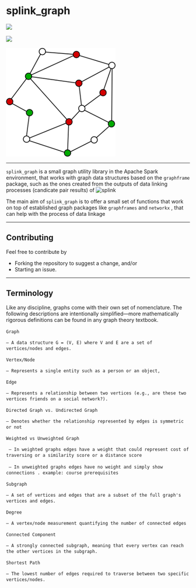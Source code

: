# splink_graph


![](https://img.shields.io/badge/spark-%3E%3D2.4.5-orange)

![](https://img.shields.io/badge/pyarrow-%3C%3D%200.14.1-blue)


![](https://github.com/moj-analytical-services/splink_graph/raw/master/notebooks/splink_graph300x297.png)

---







`splink_graph` is a small graph utility library in the Apache Spark environment, that works with graph data structures based on the `graphframe` package,
such as the ones created from the outputs of data linking processes (candicate pair results) of ![splink](https://github.com/moj-analytical-services/splink])  





The main aim of `splink_graph` is to offer a small set of functions that work on top of established graph packages like `graphframes` and `networkx`  , that can help with
the process of data linkage



---

## Contributing

Feel free to contribute by 

 * Forking the repository to suggest a change, and/or
 * Starting an issue.


---


## Terminology

Like any discipline, graphs come with their own set of nomenclature. 
The following descriptions are intentionally simplified—more mathematically rigorous definitions can be found in any graph theory textbook.

`Graph` 

    — A data structure G = (V, E) where V and E are a set of vertices/nodes and edges.

`Vertex/Node` 

    — Represents a single entity such as a person or an object,

`Edge` 

    — Represents a relationship between two vertices (e.g., are these two vertices friends on a social network?).

`Directed Graph vs. Undirected Graph` 

    — Denotes whether the relationship represented by edges is symmetric or not 

`Weighted vs Unweighted Graph` 

     — In weighted graphs edges have a weight that could represent cost of traversing or a similarity score or a distance score

     — In unweighted graphs edges have no weight and simply show connections . example: course prerequisites

`Subgraph` 

    — A set of vertices and edges that are a subset of the full graph's vertices and edges.

`Degree` 
    
    — A vertex/node measurement quantifying the number of connected edges 

`Connected Component` 

    — A strongly connected subgraph, meaning that every vertex can reach the other vertices in the subgraph.

`Shortest Path` 
    
    — The lowest number of edges required to traverse between two specific vertices/nodes.




